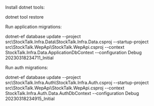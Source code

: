 ﻿<p>Install dotnet tools:</p>
dotnet tool restore

<p>Run application migrations:</p>
dotnet-ef database update --project src\StockTalk.Infra.Data\StockTalk.Infra.Data.csproj --startup-project src\StockTalk.WepApi\StockTalk.WepApi.csproj --context StockTalk.Infra.Data.ApplicationDbContext --configuration Debug 20230318234711_Initial

<p> Run auth migrations:</p>
dotnet-ef database update --project src\StockTalk.Infra.Auth\StockTalk.Infra.Auth.csproj --startup-project src\StockTalk.WepApi\StockTalk.WepApi.csproj --context StockTalk.Infra.Auth.Data.AuthDbContext --configuration Debug 20230318234915_Initial